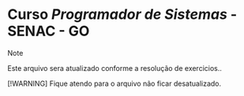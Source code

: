 # Curso _Programador de Sistemas_ -  SENAC - GO

> [!NOTE]
> Este arquivo sera atualizado conforme a resolução de exercicios..
>
> [!WARNING]
> Fique atendo para o arquivo não ficar desatualizado.
